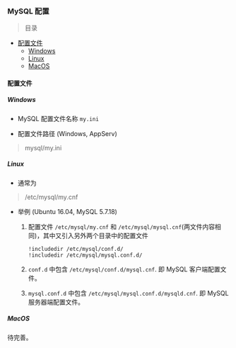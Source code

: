 ### MySQL 配置

> 目录
* [配置文件](#配置文件)
    * [Windows](#windows)
    * [Linux](#linux)
    * [MacOS](#macos)

#### 配置文件

##### Windows

* MySQL 配置文件名称 `my.ini`
    
* 配置文件路径 (Windows, AppServ)
> mysql/my.ini


##### Linux 

* 通常为 
> /etc/mysql/my.cnf

* 举例 (Ubuntu 16.04, MySQL 5.7.18)

    1. 配置文件 `/etc/mysql/my.cnf` 和 `/etc/mysql/mysql.cnf`(两文件内容相同)，其中又引入另外两个目录中的配置文件
        ```
        !includedir /etc/mysql/conf.d/
        !includedir /etc/mysql/mysql.conf.d/
        ```
    1. `conf.d` 中包含 `/etc/mysql/conf.d/mysql.cnf`. 即 MySQL 客户端配置文件。
    
    1. `mysql.conf.d` 中包含 `/etc/mysql/mysql.conf.d/mysqld.cnf`. 即 MySQL 服务器端配置文件。
    
##### MacOS

待完善。
































